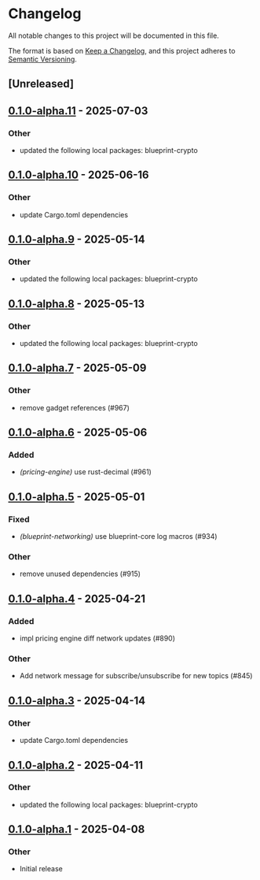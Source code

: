 # Changelog

All notable changes to this project will be documented in this file.

The format is based on [Keep a Changelog](https://keepachangelog.com/en/1.0.0/),
and this project adheres to [Semantic Versioning](https://semver.org/spec/v2.0.0.html).

## [Unreleased]

## [0.1.0-alpha.11](https://github.com/tangle-network/blueprint/compare/blueprint-networking-v0.1.0-alpha.10...blueprint-networking-v0.1.0-alpha.11) - 2025-07-03

### Other

- updated the following local packages: blueprint-crypto

## [0.1.0-alpha.10](https://github.com/tangle-network/blueprint/compare/blueprint-networking-v0.1.0-alpha.9...blueprint-networking-v0.1.0-alpha.10) - 2025-06-16

### Other

- update Cargo.toml dependencies

## [0.1.0-alpha.9](https://github.com/tangle-network/blueprint/compare/blueprint-networking-v0.1.0-alpha.8...blueprint-networking-v0.1.0-alpha.9) - 2025-05-14

### Other

- updated the following local packages: blueprint-crypto

## [0.1.0-alpha.8](https://github.com/tangle-network/blueprint/compare/blueprint-networking-v0.1.0-alpha.7...blueprint-networking-v0.1.0-alpha.8) - 2025-05-13

### Other

- updated the following local packages: blueprint-crypto

## [0.1.0-alpha.7](https://github.com/tangle-network/blueprint/compare/blueprint-networking-v0.1.0-alpha.6...blueprint-networking-v0.1.0-alpha.7) - 2025-05-09

### Other

- remove gadget references (#967)

## [0.1.0-alpha.6](https://github.com/tangle-network/blueprint/compare/blueprint-networking-v0.1.0-alpha.5...blueprint-networking-v0.1.0-alpha.6) - 2025-05-06

### Added

- *(pricing-engine)* use rust-decimal (#961)

## [0.1.0-alpha.5](https://github.com/tangle-network/blueprint/compare/blueprint-networking-v0.1.0-alpha.4...blueprint-networking-v0.1.0-alpha.5) - 2025-05-01

### Fixed

- *(blueprint-networking)* use blueprint-core log macros (#934)

### Other

- remove unused dependencies (#915)

## [0.1.0-alpha.4](https://github.com/tangle-network/blueprint/compare/blueprint-networking-v0.1.0-alpha.3...blueprint-networking-v0.1.0-alpha.4) - 2025-04-21

### Added

- impl pricing engine diff network updates (#890)

### Other

- Add network message for subscribe/unsubscribe for new topics (#845)

## [0.1.0-alpha.3](https://github.com/tangle-network/blueprint/compare/blueprint-networking-v0.1.0-alpha.2...blueprint-networking-v0.1.0-alpha.3) - 2025-04-14

### Other

- update Cargo.toml dependencies

## [0.1.0-alpha.2](https://github.com/tangle-network/blueprint/compare/blueprint-networking-v0.1.0-alpha.1...blueprint-networking-v0.1.0-alpha.2) - 2025-04-11

### Other

- updated the following local packages: blueprint-crypto

## [0.1.0-alpha.1](https://github.com/tangle-network/blueprint/releases/tag/blueprint-networking-v0.1.0-alpha.1) - 2025-04-08

### Other

- Initial release
